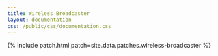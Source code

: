```yaml
---
title: Wireless Broadcaster
layout: documentation
css: /public/css/documentation.css
---
```


{% include patch.html patch=site.data.patches.wireless-broadcaster %}

